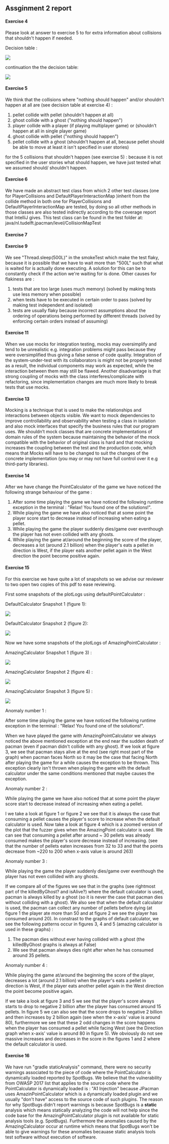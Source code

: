 ## Assginment 2 report

#### Exercise 4


Please look at answer to exercise 5 to for extra information about collisions that shouldn't happen if needed.

Decision table :

<img src = "https://media.discordapp.net/attachments/546026199197941775/582917845260697600/unknown.png">

continuation the the decision table:

<img src = "https://media.discordapp.net/attachments/546026199197941775/582917937459888128/unknown.png?width=1017&height=202">



#### Exercise 5

We think that the collisions where "nothing should happen" and/or shouldn't happen at all  are (see decision table at exercise 4) :
 1. pellet collide with pellet (shouldn't happen at all)
 2. ghost collide with a ghost ("nothing should happen")
 3. player collide with a player (if playing multiplayer game) or (shouldn't happen at all in single player game)
 4. ghost collide with pellet ("nothing should happen")
 5. pellet collide with a ghost (shouldn't happen at all, because pellet should be able to move at least it isn't specified in user stories)
 
for the 5 collisions that shouldn't happen (see exercise 5) : because it is not specified in the user stories what should happen,
we have just tested what we assumed should/ shouldn't happen.

 #### Exercise 6
 
 We have made an abstract test class from which 2 other test classes 
 (one for PlayerCollisions and DefaultPlayerInteractionMap )inherit from 
 the collide method in both one for PlayerCollisions and DefaultPlayerInteractionMap are tested,
 by doing so all other methods in those classes are also tested indirectly according to
 the coverage report that IntelliJ gives. This test class can be found in the test folder at:
 java/nl.tudelft.jpacman/level/CollisionMapTest
  
 #### Exercise 7
 
 
 #### Exercise 9 

 We see "Thread.sleep(500L)" in the smokeTest which make the test flaky,
 because it is possible that we have to wait more than "500L" such that what is waited for is actually done executing. 
 A solution for this can be to constantly check if the action we're waiting for is done.
 Other causes for flakiness are : 
 1. tests that are too large (uses much memory) (solved by making tests use less memory when possible)
 2. when tests have  to be executed in certain order to pass (solved by making test independent and isolated)
 3. tests are usually flaky because incorrect assumptions about the ordering of operations being performed by different threads
  (solved by enforcing certain orders instead of assuming)   
  
 #### Exercise 11
 When we use mocks for integration testing, mocks may oversimplify and tend to be unrealistic e.g. 
 integration problems might pass because they were oversimplified thus giving a false sense of code quality.
 Integration of the system-under-test with its collaborators is might not be properly tested as a result,
 the individual components may work as expected, while the interaction between them may still be flawed.
 Another disadvantage is that strong coupling of mocks with the class interferes/complicate with refactoring, 
 since implementation changes are much more likely to break tests that use mocks.

 
 #### Exercise 13
 Mocking is a technique that is used to make the relationships and interactions between objects visible.
 We want to mock dependencies to improve controllability and observability when testing a class in isolation and also mock
 interfaces that specify the business rules that our program uses.
 We shouldn’t  mock classes that are concrete implementations of domain rules of the system
 because maintaining the behavior of the mock compatible with the behavior of original class is hard 
 and that mocking increases the coupling between the test and the production code, which means that 
 Mocks will have to be changed to suit the changes of the concrete implementation (you may or may not have full control over it e.g third-party libraries).

 
  
 
 #### Exercise 14
 After we have change the PointCalculator of the game we have noticed the following strange behaviour of the game :
 1. After some time playing the game we have noticed the following runtime exception in the terminal : "Relax! You found one of the solutions!".
 2. While playing the game we have also noticed that at some point the player score start to decrease instead of increasing when eating a pellet.
 3. While playing the game the player suddenly dies/game over eventhough the player has not even collided with any ghosts.
 4. While playing the game at/around the beginning the score of the player,
  decreases a lot (around 2.1 billion) when the player's eats a pellet in direction is West, if the player eats another pellet again in the West direction
  the point become positive again. 
  
 #### Exercise 15 
 
 For this exercise we have quite a lot of snapshots so we advise our reviewer to two open two copies of this pdf to ease reviewing.
 
 First some snapshots of the plotLogs using defaultPointCalculator :
 
 DefaultCalculator Snapshot 1 (figure 1):
 
 <img src = "https://media.discordapp.net/attachments/546026199197941775/583563525524422657/unknown.png">
 
 
 DefaultCalculator Snapshot 2 (figure 2):
 
 <img src = "https://media.discordapp.net/attachments/546026199197941775/583563895185342483/unknown.png?width=913&height=676">
 
 
 Now we have some snapshots of the plotLogs of AmazingPointCalculator :
 
 AmazingCalculator Snapshot 1 (figure 3) :
  
 <img src = "https://media.discordapp.net/attachments/546026199197941775/583576992708821003/unknown.png?width=1296&height=676">
 
 AmazingCalculator Snapshot 2 (figure 4) :
  
 <img src = "https://media.discordapp.net/attachments/546026199197941775/583567252855717918/unknown.png?width=424&height=676">
 
 AmazingCalculator Snapshot 3 (figure 5) :
  
 <img src = "https://media.discordapp.net/attachments/546026199197941775/583561620446380033/unknown.png?width=841&height=676">
 
  
  Anomaly number 1 :
  
  After some time playing the game we have noticed the following runtime exception in the terminal : "Relax! You found one of the solutions!".
  
  When we have played the game with AmazingPointCalculator we always noticed the above mentioned exception at the end near the sudden death of pacman (even if pacman didn't collide with any ghost).
  If we look at figure 3, we see that pacman stays alive at the end (see right most part of the graph) when pacman faces North so it may be the case that facing North after playing the game for a while causes the exception to be thrown.
  This exception clearly isn't thrown when playing the game with the default calculator under the same conditions mentioned that maybe causes the exception.  
  
  Anomaly number 2 :
  
  While playing the game we have also noticed that at some point the player score start to decrease instead of increasing when eating a pellet.
  
  I we take a look at figure 1 or figure 2 we see that it is always the case that consuming a pellet causes the player's score to increase when the default calculator is used. 
  Now take a look at figure 4 which is a zoomed version of the plot that the fuzzer gives when the AmazingPoint calculator is used. 
  We can see that consuming a pellet after around ~ 30 pellets was already consumed makes the player's score decrease instead of increasing. 
  (see that the number of pellets eaten increases from 32 to 33 and that the points decrease from ~220 to 200 when x-axis value is around 263)
  
  Anomaly number 3 :
  
  While playing the game the player suddenly dies/game over eventhough the player has not even collided with any ghosts. 
  
  If we compare all of the figures we see that in the graphs (see rightmost part of the killedByGhost? and isAlive?) where the default calculator is used, 
  pacman is always killed by a ghost (so it is never the case that pacman dies without colliding with a ghost). We also see that when the default calculator is used,
  the pacman can collect any number of pellets before dying (at figure 1 the player ate more than 50 and at figure 2 we see the player has consumed around 20).
  In constrast to the graphs of default calculator, we see the following patterns occur in figures 3, 4 and 5 (amazing calculator is used in these graphs) :
  1. The pacman dies without ever having collided with a ghost (the killedByGhost graphs is always at False)
  2. We see that pacman always dies right after when he has consumed around  35 pellets.
   
   
  Anomaly number 4 :
  
  While playing the game at/around the beginning the score of the player,
  decreases a lot (around 2.1 billion) when the player's eats a pellet in direction is West, if the player eats another pellet again in the West direction
  the point become positive again. 
  
  If we take a look at figure 3 and 5 we see that the player's score always starts to drop to negative 2 billion after the player has consumed  around 15 pellets. 
  In figure 5 we can also see that the score drops to negative 2 billion and then increases by 2 billion again (see when the x-axis' value is around 80), furthermore we see that these 2 odd changes 
  in the score happens when the player has consumed a pellet while facing West (see the Direction graph when x-axis' value is around 80 in figure 5). 
  We obviously do not see massive increases and decreases in the score in the figures 1 and 2 where the default calculator is used. 
  
  #### Exercise 16
  
  We have run "gradle staticAnalysis" command, there were no security warnings 
    associated to the piece of code where the PointCalculator is dynamically loaded 
    reported by SpotBugs. We believe that the vulnerability from OWASP 2017 list that applies to the source
    code where the PointCalculator is dynamically loaded  is : "A1 Injection" because JPacman uses AmazinPointCalculator 
    which is a dynamically loaded plugin and we usually "don't have" access to the source code of such plugins.
    The reason for why SpotBugs didn't report warnings is because SpotBugs is a **static** analysis which means statically analyzing the code will not help since the code base for  the AmazingPointCalculator plugin is not available for static analysis tools (e.g. SpotBugs). 
    Furthermore the anomalies caused by the AmazingCalculator occur at runtime which means that SpotBugs won't be able to
    give warnings for these anomalies becauase static analysis tools test software without execution of software. 